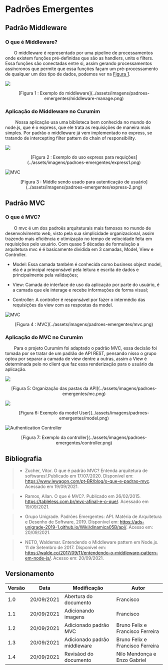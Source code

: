 # Padrões Emergentes

## Padrão Middleware

### O que é Middleware?

&emsp;&emsp;O middleware é representado por uma pipeline de processamentos onde existem funções pré-definidas que são as handlers, units e filters. Essa funções são conectadas entre si, assim gerando processamentos assíncronos que permite que essa funções façam um pré-processamento de qualquer um dos tipo de dados, podemos ver na [Figura 1](../assets/imagens/padroes-emergentes/middleware-manage.png).


![](../assets/imagens/padroes-emergentes/middleware-manage.png)
 <center>
[Figura 1 : Exemplo do middleware](../assets/imagens/padroes-emergentes/middleware-manage.png)</center>

### Aplicação do Middleware no Curumim

&emsp;&emsp; Nossa aplicação usa uma biblioteca bem conhecida no mundo do node.js, que é o express, que ele trata as requisições de maneira mais simples. Por padrão o middleware já vem implementado no express, se tratando de intercepting filter pattern do chain of responsibility.

 
 ![](../assets/imagens/padroes-emergentes/express1.png)
 <center>
[Figura 2 : Exemplo do uso express para requições](../assets/imagens/padroes-emergentes/express1.png)</center>


 ![MVC](../assets/imagens/padroes-emergentes/express-2.png)
 <center>
[Figura 3 : Middle sendo usado para autenticação de usuário](../assets/imagens/padroes-emergentes/express-2.png)</center>



## Padrão MVC

### O que é MVC?

&emsp;&emsp;O mvc é um dos padroẽs arquiteturais mais famosos no mundo de desenvolvimento web, visto pela sua simplicidade organizacional, assim trazendo mais eficiência e otimização no tempo de velocidade feita em requisições pelo usuário. Com quase 5 décadas de formulação a arquitetura mvc é é basicamente dividida em 3 camadas, Model, View e Controller.

 * Model: Essa camada também é conhecida como business object model, ela é a principal responsável pela leitura e escrita de dados e principalmente pela validações;

 * View: Camada de interface de uso da aplicação por parte do usuário, é a camada que ele interage e recebe informações de forma visual;

 * Controller: A controller é responsável por fazer o intermédio das requisições da view com as respostas da model.


 ![MVC](../assets/imagens/padroes-emergentes/mvc.png)
 <center>
[Figura 4 : MVC](../assets/imagens/padroes-emergentes/mvc.png)</center>



### Aplicação do MVC no Curumim

&emsp;&emsp;Para o projeto Curumim foi adaptado o padrão MVC, essa decisão foi tomada por se tratar de um padrão de API REST, pensando nisso o grupo optou por separar a camada de view dentre a outras, assim a View é determinada pelo no client que faz essa renderização para o usuário da aplicação.


 ![](../assets/imagens/padroes-emergentes/mc.png)
<center>
[Figura 5: Organização das pastas da API](../assets/imagens/padroes-emergentes/mc.png)
</center>

 ![](../assets/imagens/padroes-emergentes/model.png)
<center>
[Figura 6: Exemplo da model User](../assets/imagens/padroes-emergentes/model.png)
</center>

 ![Authentication Controller](../assets/imagens/padroes-emergentes/controller.png)
<center>
[Figura 7: Exemplo da controller](../assets/imagens/padroes-emergentes/controller.png)
</center>



## Bibliografia

> - Zucher, Vitor. O que é padrão MVC? Entenda arquitetura de softwares!.Publicado em 17/07/2020. Disponível em: https://www.lewagon.com/pt-BR/blog/o-que-e-padrao-mvc. Acessado em 19/09/2021.

> - Ramos, Allan. O que é MVC?. Publicado em 26/02/2015. https://tableless.com.br/mvc-afinal-e-o-que/. Acessado em 19/09/2021.

> - Grupo Unigrade. Padrões Emergentes: API. Matéria de Arquitetura e Desenho de Software, 2019. Disponível em: https://ads-unigrade-2019-1.github.io/Wiki/dinamica05B/api/. Acesso em: 20/09/2021.

> - NETO, Waldemar. Entendendo o Middleware pattern em Node.js. 11 de Setembro de 2017. Disponível em: https://walde.co/2017/09/11/entendendo-o-middleware-pattern-em-node-js/. Acesso em: 20/09/2021.


## Versionamento

| Versão | Data | Modificação | Autor |
|--|--|--|--|
|1.0|20/09/2021| Abertura do documento | Francisco |
| 1.1| 20/09/2021| Adicionando imagens | Francisco |
| 1.2| 20/09/2021| Adicionado padrão MVC | Bruno Felix e Francisco Ferreira |
| 1.3| 20/09/2021| Adicionado padrão middleware | Bruno Felix e Francisco Ferreira |
| 1.4| 20/09/2021| Revisãod do documento | Nilo Mendonça e Enzo Gabriel |
